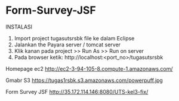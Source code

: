 # Form-Survey-JSF

INSTALASI
1. Import project tugasutsrsbk file ke dalam Eclipse
2. Jalankan the Payara server / tomcat server
3. Klik kanan pada project >> Run As >> Run on server
4. Pada browser ketik: http://localhost:<port_no>/tugasutsrsbk


Homepage ec2
http://ec2-3-94-105-8.compute-1.amazonaws.com/

Gmabr S3
https://tugas1rsbk.s3.amazonaws.com/powerpuff.jpg

Form Survey JSF
http://35.172.114.146:8080/UTS-kel3-fix/



